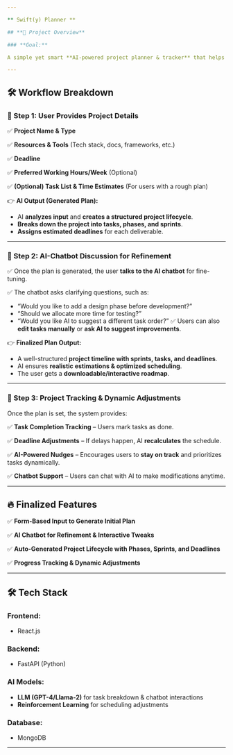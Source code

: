 ```yaml
---

** Swift(y) Planner **

## **📌 Project Overview**

### **Goal:**

A simple yet smart **AI-powered project planner & tracker** that helps individuals break down their **personal projects** into structured **tasks, phases, sprints, and timelines** using AI. The system provides structural planning followed by a interactive chatbot for refining.

---
```


## **🛠 Workflow Breakdown**

### **🔹 Step 1: User Provides Project Details**

✅ **Project Name & Type**

✅ **Resources & Tools** (Tech stack, docs, frameworks, etc.)

✅ **Deadline**

✅ **Preferred Working Hours/Week** (Optional)

✅ **(Optional) Task List & Time Estimates** (For users with a rough plan)

👉 **AI Output (Generated Plan):**

- AI **analyzes input** and **creates a structured project lifecycle**.
- **Breaks down the project into tasks, phases, and sprints**.
- **Assigns estimated deadlines** for each deliverable.

---

### **🔹 Step 2: AI-Chatbot Discussion for Refinement**

✅ Once the plan is generated, the user **talks to the AI chatbot** for fine-tuning.

✅ The chatbot asks clarifying questions, such as:

- “Would you like to add a design phase before development?”
- “Should we allocate more time for testing?”
- “Would you like AI to suggest a different task order?”
✅ Users can also **edit tasks manually** or **ask AI to suggest improvements**.

👉 **Finalized Plan Output:**

- A well-structured **project timeline with sprints, tasks, and deadlines**.
- AI ensures **realistic estimations & optimized scheduling**.
- The user gets a **downloadable/interactive roadmap**.

---

### **🔹 Step 3: Project Tracking & Dynamic Adjustments**

Once the plan is set, the system provides:

✅ **Task Completion Tracking** – Users mark tasks as done.

✅ **Deadline Adjustments** – If delays happen, AI **recalculates** the schedule.

✅ **AI-Powered Nudges** – Encourages users to **stay on track** and prioritizes tasks dynamically.

✅ **Chatbot Support** – Users can chat with AI to make modifications anytime.

---

## **🔥 Finalized Features**

✅ **Form-Based Input to Generate Initial Plan**

✅ **AI Chatbot for Refinement & Interactive Tweaks**

✅ **Auto-Generated Project Lifecycle with Phases, Sprints, and Deadlines**

✅ **Progress Tracking & Dynamic Adjustments**

---

## **🛠 Tech Stack**

### **Frontend:**

- React.js

### **Backend:**

- FastAPI (Python)

### **AI Models:**

- **LLM (GPT-4/Llama-2)** for task breakdown & chatbot interactions
- **Reinforcement Learning** for scheduling adjustments

### **Database:**

- MongoDB

---
